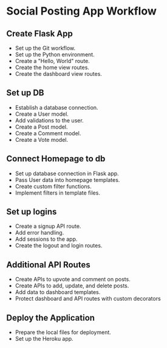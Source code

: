 # Social Posting App Workflow

## Create Flask App
- Set up the Git workflow.
- Set up the Python environment.
- Create a "Hello, World" route.
- Create the home view routes.
- Create the dashboard view routes.


## Set up DB
- Establish a database connection.
- Create a User model.
- Add validations to the user.
- Create a Post model.
- Create a Comment model.
- Create a Vote model.


## Connect Homepage to db
- Set up database connection in Flask app.
- Pass User data into homepage templates.
- Create custom filter functions.
- Implement filters in template files.


## Set up logins
- Create a signup API route.
- Add error handling.
- Add sessions to the app.
- Create the logout and login routes.


## Additional API Routes
- Create APIs to upvote and comment on posts.
- Create APIs to add, update, and delete posts.
- Add data to dashboard templates.
- Protect dashboard and API routes with custom decorators


## Deploy the Application
- Prepare the local files for deployment.
- Set up the Heroku app.